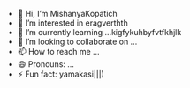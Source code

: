 - 👋 Hi, I’m MishanyaKopatich
- 👀 I’m interested in eragverthth
- 🌱 I’m currently learning ...kigfykuhbyfvtfkhjlk
- 💞️ I’m looking to collaborate on ...
- 📫 How to reach me ...
- 😄 Pronouns: ...
- ⚡ Fun fact: yamakasi|||)
<!---
MishanyaKopatich/MishanyaKopatich is a ✨ special ✨ repository because its `README.md` (this file) appears on your GitHub profile.
You can click the Preview link to take a look at your changes.
